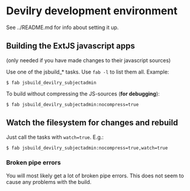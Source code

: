 # Devilry development environment

See ../README.md for info about setting it up.


## Building the ExtJS javascript apps
(only needed if you have made changes to their javascript sources)

Use one of the jsbuild_* tasks. Use ``fab -l`` to list them all. Example:

    $ fab jsbuild_devilry_subjectadmin

To build without compressing the JS-sources (**for debugging**):

    $ fab jsbuild_devilry_subjectadmin:nocompress=true

## Watch the filesystem for changes and rebuild

Just call the tasks with ``watch=true``. E.g.:

    $ fab jsbuild_devilry_subjectadmin:nocompress=true,watch=true


### Broken pipe errors
You will most likely get a lot of broken pipe errors. This does not seem to cause any problems with the build.
